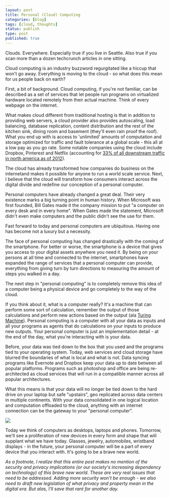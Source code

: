 ```yaml
---
layout: post
title: Personal (Cloud) Computing
categories: [blog]
tags: [cloud, thoughts]
status: publish
type: post
published: true
---
```


Clouds. Everywhere. Especially true if you live in  Seattle. Also true if you scan more than a dozen techcrunch articles in one sitting.

Cloud computing is an industry buzzword regurgitated like a hiccup that won't go away. Everything is moving to the cloud - so what does this mean for us people back on earth?

First, a bit of background. Cloud computing, if you're not familiar, can be described as a set of services that let people run programs on virtualized hardware located remotely from their actual machine. Think of every webpage on the internet.

What makes cloud different from traditional hosting is that in addition to providing web servers, a cloud provider also provides autoscaling, load balancing, database replication, content distribution and the rest of the kitchen sink, dining room and basement (they'll even rain proof the roof). What you end up with is access to 'unlimited' amounts of computation and storage optimized for traffic and fault tolerance at a global scale - this all at a low pay as you go rate. Some notable companies using the cloud include Dropbox, Pinterest and Netflix (accounting for [33% of all downstream traffic in north america as of 2012](http://www.cnet.com/news/netflix-gobbles-a-third-of-peak-internet-traffic-in-north-america/)).

The cloud has already transformed how companies do business on the internetand makes it possible for anyone to run a world scale service. Next, I believe that the cloud will transform how consumers interact across the digital divide and redefine our conception of a personal computer.

Personal computers have already changed a great deal. Their very existence marks a big turning point in human history. When Microsoft was first founded, Bill Gates made it the company mission to put "a computer on every desk and in every home". When Gates made the statement, Microsoft didn't even make computers and the public didn't see the use for them.

Fast forward to today and personal computers are ubiquitous. Having one has become not a luxury but a necessity.

The face of personal computing has changed drastically with the coming of the smartphone. For better or worse, the smartphone is a device that gives you access to your digital assets anywhere you need it. By being on your persons at all time and connected to the internet, smartphones have expanded the range of services that a personal computer can provide, everything from giving turn by turn directions to measuring the amount of steps you walked in a day.

The next step in "personal computing" is to completely remove this idea of a computer being a physical device and go completely to the way of the cloud.

If you think about it, what is a computer really? It's a machine that can perform some sort of calculation, remember the output of those calculations and perform new actions based on the output (ala [Turing Machine](http://en.wikipedia.org/wiki/Turing_machine)). Personal computing is a computer with all your data as inputs and all your programs as agents that do calculations on your inputs to produce new outputs. Your personal computer is just an implementation detail - at the end of the day, what you're interacting with is your data.

Before, your data was tied down to the box that you used and the programs tied to your operating system. Today, web services and cloud storage have blurred the boundaries of what is local and what is not. Data syncing programs like Evernote and Dropbox keep your data up to date between all popular platforms. Programs such as photoshop and office are being re-architected as cloud services that will run in a compatible manner across all popular architectures.

What this means is that your data will no longer be tied down to the hard drive on your laptop but safe "upstairs", geo replicated across data centers in multiple continents. With your data consolidated in one logical location and computation offloaded to the cloud, anything with an internet connection can be the gateway to your "personal computer".

![](http://imgs.xkcd.com/comics/mac_pc.png)

Today we think of computers as desktops, laptops and phones. Tomorrow, we'll see a proliferation of new devices in every form and shape that will supplant what we have today. Glasses, jewelry, automobiles, wristband displays - in the future, your personal computer will be a part of every device that you interact with. It's going to be a brave new world.

*As a footnote, I realize that this entire post makes no mention of the security and privacy implications (or our society's increasing dependency on technology) of this brave new world. These are very real issues that need to be addressed. Adding more security won't be enough - we also need to draft new legislation of what privacy and property mean in the digital era. But alas, I'll save that rant for another day.*

